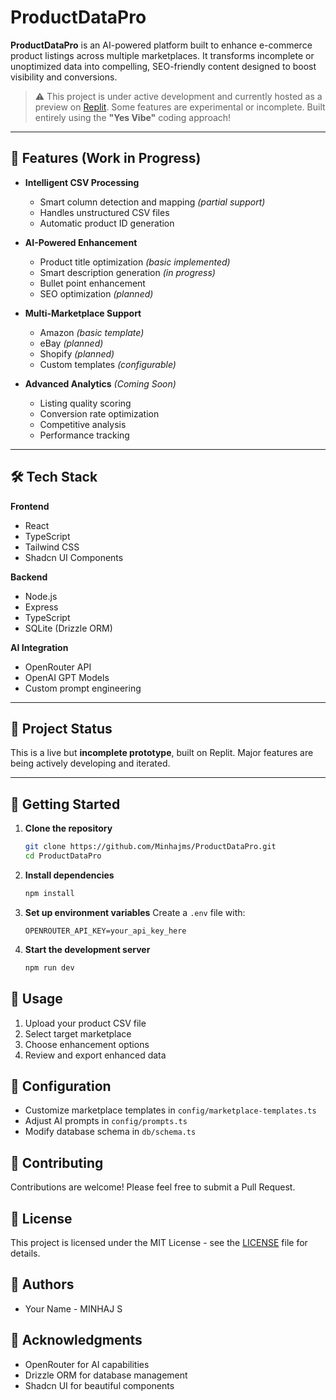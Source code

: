 # ProductDataPro

**ProductDataPro** is an AI-powered platform built to enhance e-commerce product listings across multiple marketplaces. It transforms incomplete or unoptimized data into compelling, SEO-friendly content designed to boost visibility and conversions.

> ⚠️ This project is under active development and currently hosted as a preview on [Replit](https://replit.com). Some features are experimental or incomplete. Built entirely using the **"Yes Vibe"** coding approach!

---

## 🚀 Features (Work in Progress)

- **Intelligent CSV Processing**
  - Smart column detection and mapping *(partial support)*
  - Handles unstructured CSV files
  - Automatic product ID generation

- **AI-Powered Enhancement**
  - Product title optimization *(basic implemented)*
  - Smart description generation *(in progress)*
  - Bullet point enhancement
  - SEO optimization *(planned)*

- **Multi-Marketplace Support**
  - Amazon *(basic template)*
  - eBay *(planned)*
  - Shopify *(planned)*
  - Custom templates *(configurable)*

- **Advanced Analytics** *(Coming Soon)*
  - Listing quality scoring
  - Conversion rate optimization
  - Competitive analysis
  - Performance tracking

---

## 🛠️ Tech Stack

**Frontend**
- React  
- TypeScript  
- Tailwind CSS  
- Shadcn UI Components  

**Backend**
- Node.js  
- Express  
- TypeScript  
- SQLite (Drizzle ORM)  

**AI Integration**
- OpenRouter API  
- OpenAI GPT Models  
- Custom prompt engineering  

---

## 🚧 Project Status

This is a live but **incomplete prototype**, built on Replit. Major features are being actively developing and iterated.

---

## 🔧 Getting Started

1. **Clone the repository**
   ```bash
   git clone https://github.com/Minhajms/ProductDataPro.git
   cd ProductDataPro


2. **Install dependencies**
   ```bash
   npm install
   ```

3. **Set up environment variables**
   Create a `.env` file with:
   ```
   OPENROUTER_API_KEY=your_api_key_here
   ```

4. **Start the development server**
   ```bash
   npm run dev
   ```

## 📝 Usage

1. Upload your product CSV file
2. Select target marketplace
3. Choose enhancement options
4. Review and export enhanced data

## 🔧 Configuration

- Customize marketplace templates in `config/marketplace-templates.ts`
- Adjust AI prompts in `config/prompts.ts`
- Modify database schema in `db/schema.ts`

## 🤝 Contributing

Contributions are welcome! Please feel free to submit a Pull Request.

## 📄 License

This project is licensed under the MIT License - see the [LICENSE](LICENSE) file for details.

## 👥 Authors

- Your Name - MINHAJ S

## 🙏 Acknowledgments

- OpenRouter for AI capabilities
- Drizzle ORM for database management
- Shadcn UI for beautiful components
